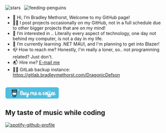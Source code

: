 ![stars](https://img.shields.io/github/stars/DragonicDefson?color=%230098CB&style=for-the-badge)&nbsp;&nbsp;&nbsp;![feeding-penguins](https://img.shields.io/static/v1?label=feeding&message=penguins&color=%230098CB&style=for-the-badge)

- 👋 Hi, I’m Bradley Methorst, Welcome to my GitHub page!
- 👨‍💻 I post projects occasionally on my GitHub, not in a full schedule due to other bigger projects that are on my mind!
- 👀 I’m interested in .. Literally every aspect of technology, one day not behind my computer, is not a day in my life.
- 🌱 I’m currently learning .NET MAUI, and I'm planning to get into Blazer!
- 📪 How to reach me? Honestly, I'm really a loner, so.. not programming related? Just don't.
- 📬 Hire me? [E-mail me](mailto:contact@bradleymethorst.com?subject=GitHub%20-%20Hiring%20request)
- 🧑‍💻 GitLab backup instance: <https://gitlab.bradleymethorst.com/DragonicDefson>

<br>[![coffee](coffee.png)](https://www.buymeacoffee.com/dragonicdefson)</br>

## My taste of music while coding

[![spotify-github-profile](https://spotify-github-profile.vercel.app/api/view?uid=11120827470&cover_image=true&theme=default&show_offline=true&bar_color_cover=true)](https://spotify-github-profile.vercel.app/api/view?uid=11120827470&redirect=true)

<!---
DragonicDefson/DragonicDefson is a ✨ special ✨ repository because its `README.md` (this file) appears on your GitHub profile.
You can click the Preview link to take a look at your changes.
--->
